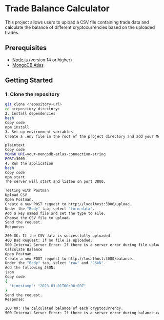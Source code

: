 # Trade Balance Calculator

This project allows users to upload a CSV file containing trade data and calculate the balance of different cryptocurrencies based on the uploaded trades.

## Prerequisites

- [Node.js](https://nodejs.org/) (version 14 or higher)
- [MongoDB Atlas](https://www.mongodb.com/cloud/atlas)

## Getting Started

### 1. Clone the repository

```bash
git clone <repository-url>
cd <repository-directory>
2. Install dependencies
bash
Copy code
npm install
3. Set up environment variables
Create a .env file in the root of the project directory and add your MongoDB Atlas connection string:

plaintext
Copy code
MONGO_URI=your-mongodb-atlas-connection-string
PORT=3000
4. Run the application
bash
Copy code
npm start
The server will start and listen on port 3000.

Testing with Postman
Upload CSV
Open Postman.
Create a new POST request to http://localhost:3000/upload.
Under the "Body" tab, select "form-data".
Add a key named file and set the type to File.
Choose the CSV file to upload.
Send the request.
Response:

200 OK: If the CSV data is successfully uploaded.
400 Bad Request: If no file is uploaded.
500 Internal Server Error: If there is a server error during file upload or processing.
Calculate Balance
Open Postman.
Create a new POST request to http://localhost:3000/balance.
Under the "Body" tab, select "raw" and "JSON".
Add the following JSON:
json
Copy code
{
  "timestamp": "2023-01-01T00:00:00Z"
}
Send the request.
Response:

200 OK: The calculated balance of each cryptocurrency.
500 Internal Server Error: If there is a server error during balance calculation.